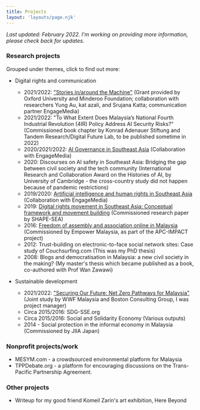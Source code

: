 ```yaml
---
title: Projects
layout: 'layouts/page.njk'
---
```


*Last updated: February 2022. I'm working on providing more information, please check back for updates.* 

### Research projects
Grouped under themes, click to find out more: 
- Digital rights and communication
  - 2021/2022: ["Stories in/around the Machine"](https://torch.web.ox.ac.uk/stories-in/around-the-machine) (Grant provided by Oxford University and Minderoo Foundation; collaboration with researchers Yung Au, kat azali, and Srujana Katta; communication partner EngageMedia)
  - 2021/2022: "To What Extent Does Malaysia’s National Fourth Industrial Revolution (4IR) Policy Address AI Security Risks?" (Commissioned book chapter by Konrad Adenauer Stiftung and Tandem Research/Digital Future Lab, to be published sometime in 2022)
  - 2020/2021/2022: [AI Governance in Southeast Asia](/posts/2021-12-15-new-report-out/) (Collaboration with EngageMedia)
  - 2020: Discourses on AI safety in Southeast Asia: Bridging the gap between civil society and the tech community (International Research and Collaboration Award on the Histories of AI, by University of Cambridge - the cross-country study did not happen because of pandemic restrictions)
  - 2019/2020: [Artificial intelligence and human rights in Southeast Asia](/projects/ai-sea-human-rights) (Collaboration with EngageMedia) 
  - 2019: [Digital rights movement in Southeast Asia: Conceptual framework and movement building](/projects/digital-rights-sea) (Commissioned research paper by SHAPE-SEA)
  - 2016: [Freedom of assembly and association online in Malaysia](/projects/foaa-online-malaysia) (Commissioned by Empower Malaysia, as part of the APC-IMPACT project)
  - 2012: Trust-building on electronic-to-face social network sites: Case study of Couchsurfing.com (This was my PhD thesis)
  - 2008: Blogs and democratisation in Malaysia: a new civil society in the making? (My master's thesis which became published as a book, co-authored with Prof Wan Zawawi)

- Sustainable development
  - 2021/2022: ["Securing Our Future: Net Zero Pathways for Malaysia"](https://www.bcg.com/en-sea/net-zero-pathways-malaysia) (Joint study by WWF Malaysia and Boston Consulting Group, I was project manager)
  - Circa 2015/2016: SDG-SSE.org 
  - Circa 2015/2016: Social and Solidarity Economy (Various outputs)
  - 2014 - Social protection in the informal economy in Malaysia (Commissioned by JIIA Japan)

### Nonprofit projects/work
- MESYM.com - a crowdsourced environmental platform for Malaysia 
- TPPDebate.org - a platform for encouraging discussions on the Trans-Pacific Partnership Agreement. 

### Other projects
- Writeup for my good friend Komeil Zarin's art exhibition, Here Beyond